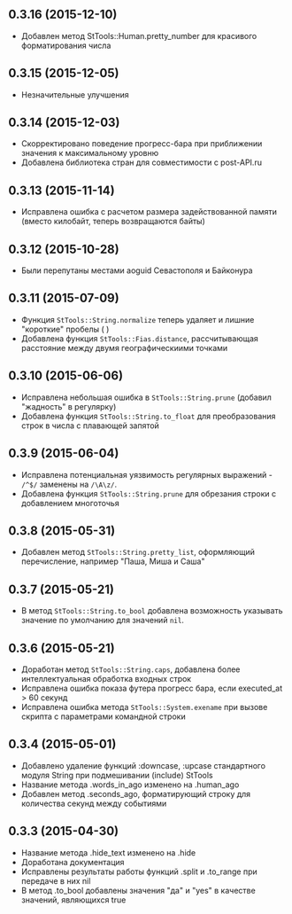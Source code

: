 ## 0.3.16 (2015-12-10)

* Добавлен метод StTools::Human.pretty_number для красивого форматирования числа

## 0.3.15 (2015-12-05)

* Незначительные улучшения

## 0.3.14 (2015-12-03)

* Скорректировано поведение прогресс-бара при приближении значения к максимальному уровню
* Добавлена библиотека стран для совместимости с post-API.ru

## 0.3.13 (2015-11-14)

* Исправлена ошибка с расчетом размера задействованной памяти (вместо килобайт, теперь возвращаются байты)

## 0.3.12 (2015-10-28)

* Были перепутаны местами aoguid Севастополя и Байконура

## 0.3.11 (2015-07-09)

* Функция `StTools::String.normalize` теперь удаляет и лишние "короткие" пробелы (&nbsp;)
* Добавлена функция `StTools::Fias.distance`, рассчитывающая расстояние между двумя географическиими точками

## 0.3.10 (2015-06-06)

* Исправлена небольшая ошибка в `StTools::String.prune` (добавил "жадность" в регулярку)
* Добавлена функция `StTools::String.to_float` для преобразования строк в числа с плавающей запятой

## 0.3.9 (2015-06-04)

* Исправлена потенциальная уязвимость регулярных выражений - `/^$/` заменены на `/\A\z/`.
* Добавлена функция `StTools::String.prune` для обрезания строки с добавлением многоточья

## 0.3.8 (2015-05-31)

* Добавлен метод `StTools::String.pretty_list`, оформляющий перечисление, например "Паша, Миша и Саша"

## 0.3.7 (2015-05-21)

* В метод `StTools::String.to_bool` добавлена возможность указывать значение по умолчанию для значений `nil`.

## 0.3.6 (2015-05-21)

* Доработан метод `StTools::String.caps`, добавлена более интеллектуальная обработка входных строк
* Исправлена ошибка показа футера прогресс бара, если executed_at > 60 секунд
* Исправлена ошибка метода `StTools::System.exename` при вызове скрипта с параметрами командной строки

## 0.3.4 (2015-05-01)

* Добавлено удаление функций :downcase, :upcase стандартного модуля String при подмешивании (include) StTools
* Название метода .words_in_ago изменено на .human_ago
* Добавлен метод .seconds_ago, форматирующий строку для количества секунд между событиями

## 0.3.3 (2015-04-30)

* Название метода .hide_text изменено на .hide
* Доработана документация
* Исправлены результаты работы функций .split и .to_range при передаче в них nil
* В метод .to_bool добавлены значения "да" и "yes" в качестве значений, являющихся true
